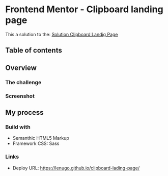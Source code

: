 # Frontend Mentor - Clipboard landing page


This a solution to the: [Solution Clipboard Landig Page](https://www.frontendmentor.io/solutions/clipboardladingpage-solutions-using-sass-geb6bAEu5) 

## Table of contents

## Overview

### The challenge

### Screenshot

## My process

### Build with

- Semanthic HTML5 Markup
- Framework CSS: Sass

### Links

- Deploy URL: https://lenugo.github.io/clipboard-lading-page/ 
